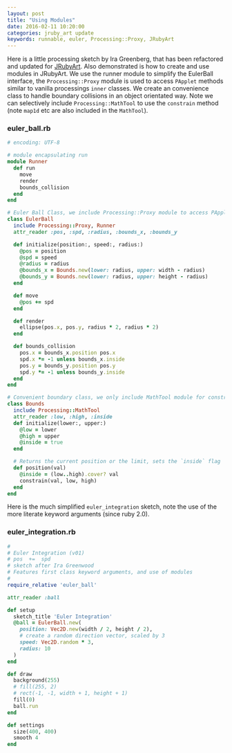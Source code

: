 ```yaml
---
layout: post
title: "Using Modules"
date: 2016-02-11 10:20:00
categories: jruby_art update
keywords: runnable, euler, Processing::Proxy, JRubyArt
---
```


Here is a little processing sketch by Ira Greenberg, that has been refactored and updated for [JRubyArt][jruby_art]. Also demonstrated is how to create and use modules in JRubyArt. We use the runner module to simplify the EulerBall interface, the `Processing::Proxy` module is used to access `PApplet` methods similar to vanilla processings `inner` classes. We create an convenience class to handle boundary collisions in an object orientated way.  Note we can selectively include `Processing::MathTool` to use the `constrain` method (note `map1d` etc are also included in the `MathTool`).

### euler_ball.rb ###

```ruby
# encoding: UTF-8

# module encapsulating run
module Runner
  def run
    move
    render
    bounds_collision
  end
end

# Euler Ball Class, we include Processing::Proxy module to access PApplet methods
class EulerBall
  include Processing::Proxy, Runner
  attr_reader :pos, :spd, :radius, :bounds_x, :bounds_y

  def initialize(position:, speed:, radius:)
    @pos = position
    @spd = speed
    @radius = radius
    @bounds_x = Bounds.new(lower: radius, upper: width - radius)
    @bounds_y = Bounds.new(lower: radius, upper: height - radius)
  end

  def move
    @pos += spd
  end

  def render
    ellipse(pos.x, pos.y, radius * 2, radius * 2)
  end

  def bounds_collision
    pos.x = bounds_x.position pos.x
    spd.x *= -1 unless bounds_x.inside
    pos.y = bounds_y.position pos.y
    spd.y *= -1 unless bounds_y.inside
  end
end

# Convenient boundary class, we only include MathTool module for constrain
class Bounds
  include Processing::MathTool
  attr_reader :low, :high, :inside
  def initialize(lower:, upper:)
    @low = lower
    @high = upper
    @inside = true
  end

  # Returns the current position or the limit, sets the `inside` flag
  def position(val)
    @inside = (low..high).cover? val
    constrain(val, low, high)
  end
end
```

Here is the much simplified `euler_integration` sketch, note the use of the more literate keyword arguments (since ruby 2.0).

### euler_integration.rb ###

```ruby
#
# Euler Integration (v01)
# pos  +=  spd
# sketch after Ira Greenwood 
# Features first class keyword arguments, and use of modules
#
require_relative 'euler_ball'

attr_reader :ball

def setup
  sketch_title 'Euler Integration'
  @ball = EulerBall.new(
    position: Vec2D.new(width / 2, height / 2),
    # create a random direction vector, scaled by 3
    speed: Vec2D.random * 3,
    radius: 10
  )
end

def draw
  background(255)
  # fill(255, 2)
  # rect(-1, -1, width + 1, height + 1)
  fill(0)
  ball.run
end

def settings
  size(400, 400)
  smooth 4
end
```

[jruby_art]:https://ruby-processing.github.io/JRubyArt/
